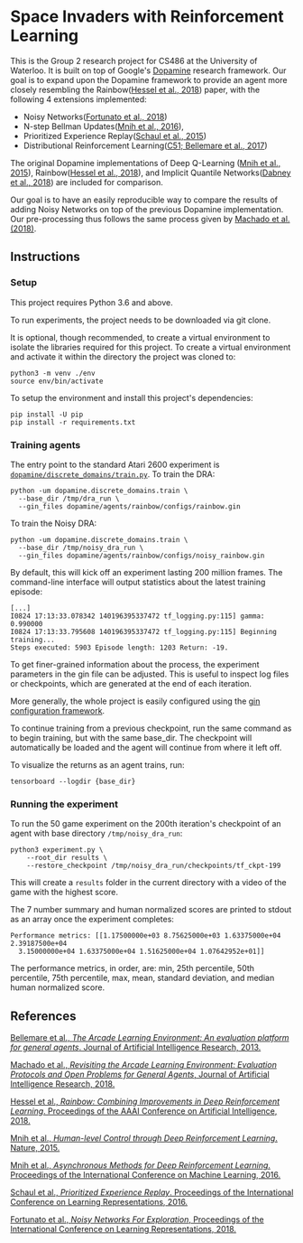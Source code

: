 # Space Invaders with Reinforcement Learning

This is the Group 2 research project for CS486 at the University of Waterloo. It is built on top of
Google's [Dopamine](https://github.com/google/dopamine) research framework.
Our goal is to expand upon the Dopamine framework to provide an agent more closely resembling the
Rainbow([Hessel et al., 2018][rainbow]) paper, with the following 4 extensions implemented:

* Noisy Networks([Fortunato et al., 2018][noisy_net])
* N-step Bellman Updates([Mnih et al., 2016][a3c]),
* Prioritized Experience Replay([Schaul et al., 2015][prioritized_replay])
* Distributional Reinforcement Learning([C51; Bellemare et al., 2017][c51])

The original Dopamine implementations of Deep Q-Learning
([Mnih et al., 2015][dqn]), Rainbow([Hessel et al., 2018][rainbow]), and
Implicit Quantile Networks([Dabney et al., 2018][iqn]) are included for comparison.

Our goal is to have an easily reproducible way to compare the results of adding Noisy Networks on top
of the previous Dopamine implementation. Our pre-processing thus follows the same process given by
[Machado et al. (2018)][machado].

## Instructions

### Setup
This project requires Python 3.6 and above.

To run experiments, the project needs to be downloaded via git clone.

It is optional, though recommended, to create a virtual environment to isolate the libraries required for
this project. To create a virtual environment and activate it within the directory the project was
cloned to:

```
python3 -m venv ./env
source env/bin/activate
```

To setup the environment and install this project's dependencies:

```
pip install -U pip
pip install -r requirements.txt
```

### Training agents

The entry point to the standard Atari 2600 experiment is
[`dopamine/discrete_domains/train.py`](https://github.com/google/dopamine/blob/master/dopamine/discrete_domains/train.py).
To train the DRA:
```
python -um dopamine.discrete_domains.train \
  --base_dir /tmp/dra_run \
  --gin_files dopamine/agents/rainbow/configs/rainbow.gin
```

To train the Noisy DRA:
```
python -um dopamine.discrete_domains.train \
  --base_dir /tmp/noisy_dra_run \
  --gin_files dopamine/agents/rainbow/configs/noisy_rainbow.gin
```

By default, this will kick off an experiment lasting 200 million frames.
The command-line interface will output statistics about the latest training
episode:

```
[...]
I0824 17:13:33.078342 140196395337472 tf_logging.py:115] gamma: 0.990000
I0824 17:13:33.795608 140196395337472 tf_logging.py:115] Beginning training...
Steps executed: 5903 Episode length: 1203 Return: -19.
```

To get finer-grained information about the process,
the experiment parameters in the gin file can be adjusted.
This is useful to inspect log files or checkpoints, which
are generated at the end of each iteration.

More generally, the whole project is easily configured using the
[gin configuration framework](https://github.com/google/gin-config).

To continue training from a previous checkpoint, run the same command as to begin
training, but with the same base_dir. The checkpoint will automatically be loaded
and the agent will continue from where it left off.

To visualize the returns as an agent trains, run:
```
tensorboard --logdir {base_dir}
```

### Running the experiment
To run the 50 game experiment on the 200th iteration's checkpoint of an agent with base directory `/tmp/noisy_dra_run`:
```
python3 experiment.py \
    --root_dir results \
    --restore_checkpoint /tmp/noisy_dra_run/checkpoints/tf_ckpt-199
```
This will create a `results` folder in the current directory with a video of the game with the highest score.

The 7 number summary and human normalized scores are printed to stdout as an array once the experiment completes:
```
Performance metrics: [[1.17500000e+03 8.75625000e+03 1.63375000e+04 2.39187500e+04
  3.15000000e+04 1.63375000e+04 1.51625000e+04 1.07642952e+01]]
```
The performance metrics, in order, are: min, 25th percentile, 50th percentile, 75th percentile, max, mean,
standard deviation, and median human normalized score.

## References

[Bellemare et al., *The Arcade Learning Environment: An evaluation platform for
general agents*. Journal of Artificial Intelligence Research, 2013.][ale]

[Machado et al., *Revisiting the Arcade Learning Environment: Evaluation
Protocols and Open Problems for General Agents*, Journal of Artificial
Intelligence Research, 2018.][machado]

[Hessel et al., *Rainbow: Combining Improvements in Deep Reinforcement Learning*.
Proceedings of the AAAI Conference on Artificial Intelligence, 2018.][rainbow]

[Mnih et al., *Human-level Control through Deep Reinforcement Learning*. Nature,
2015.][dqn]

[Mnih et al., *Asynchronous Methods for Deep Reinforcement Learning*. Proceedings
of the International Conference on Machine Learning, 2016.][a3c]

[Schaul et al., *Prioritized Experience Replay*. Proceedings of the International
Conference on Learning Representations, 2016.][prioritized_replay]

[Fortunato et al., *Noisy Networks For Exploration*, Proceedings of the International
Conference on Learning Representations, 2018.][noisy_net]

[machado]: https://jair.org/index.php/jair/article/view/11182
[ale]: https://jair.org/index.php/jair/article/view/10819
[dqn]: https://storage.googleapis.com/deepmind-media/dqn/DQNNaturePaper.pdf
[a3c]: http://proceedings.mlr.press/v48/mniha16.html
[prioritized_replay]: https://arxiv.org/abs/1511.05952
[c51]: http://proceedings.mlr.press/v70/bellemare17a.html
[rainbow]: https://www.aaai.org/ocs/index.php/AAAI/AAAI18/paper/download/17204/16680
[iqn]: https://arxiv.org/abs/1806.06923
[dopamine_paper]: https://arxiv.org/abs/1812.06110
[noisy_net]: https://openreview.net/forum?id=rywHCPkAW
